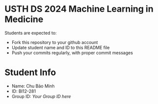 USTH DS 2024 Machine Learning in Medicine
=====================================================

Students are expected to:

* Fork this repository to your github account
* Update student name and ID to this README file
* Push your commits regularly, with proper commit messages

Student Info
=======================

* Name: Chu Bảo Minh
* ID: BI12-281
* Group ID: *Your Group ID here*

